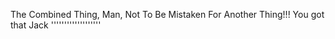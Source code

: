 The Combined Thing, Man, Not To Be Mistaken For Another Thing!!! You got that Jack '''''''''''''''''''
